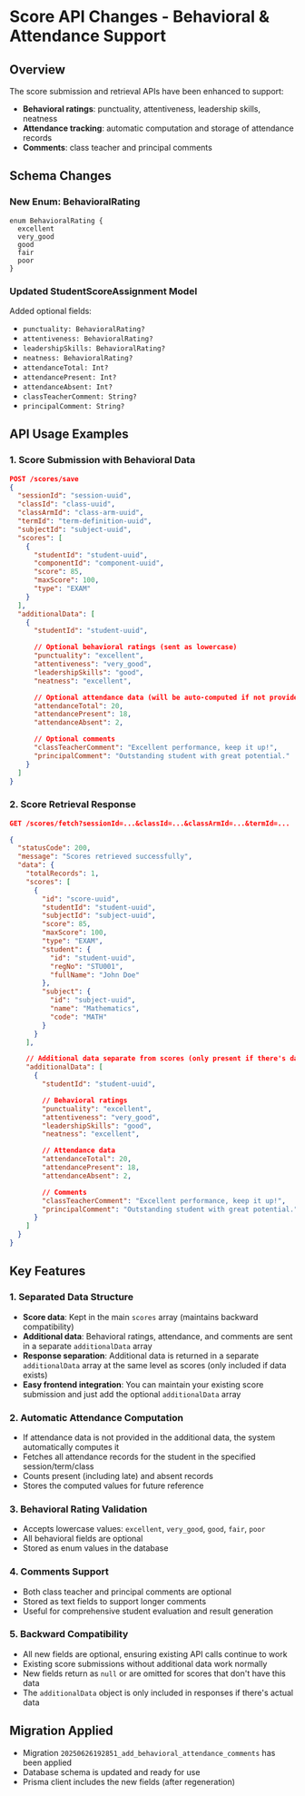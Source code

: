 # Score API Changes - Behavioral & Attendance Support

## Overview

The score submission and retrieval APIs have been enhanced to support:

- **Behavioral ratings**: punctuality, attentiveness, leadership skills, neatness
- **Attendance tracking**: automatic computation and storage of attendance records
- **Comments**: class teacher and principal comments

## Schema Changes

### New Enum: BehavioralRating

```prisma
enum BehavioralRating {
  excellent
  very_good
  good
  fair
  poor
}
```

### Updated StudentScoreAssignment Model

Added optional fields:

- `punctuality: BehavioralRating?`
- `attentiveness: BehavioralRating?`
- `leadershipSkills: BehavioralRating?`
- `neatness: BehavioralRating?`
- `attendanceTotal: Int?`
- `attendancePresent: Int?`
- `attendanceAbsent: Int?`
- `classTeacherComment: String?`
- `principalComment: String?`

## API Usage Examples

### 1. Score Submission with Behavioral Data

```json
POST /scores/save
{
  "sessionId": "session-uuid",
  "classId": "class-uuid",
  "classArmId": "class-arm-uuid",
  "termId": "term-definition-uuid",
  "subjectId": "subject-uuid",
  "scores": [
    {
      "studentId": "student-uuid",
      "componentId": "component-uuid",
      "score": 85,
      "maxScore": 100,
      "type": "EXAM"
    }
  ],
  "additionalData": [
    {
      "studentId": "student-uuid",

      // Optional behavioral ratings (sent as lowercase)
      "punctuality": "excellent",
      "attentiveness": "very_good",
      "leadershipSkills": "good",
      "neatness": "excellent",

      // Optional attendance data (will be auto-computed if not provided)
      "attendanceTotal": 20,
      "attendancePresent": 18,
      "attendanceAbsent": 2,

      // Optional comments
      "classTeacherComment": "Excellent performance, keep it up!",
      "principalComment": "Outstanding student with great potential."
    }
  ]
}
```

### 2. Score Retrieval Response

```json
GET /scores/fetch?sessionId=...&classId=...&classArmId=...&termId=...

{
  "statusCode": 200,
  "message": "Scores retrieved successfully",
  "data": {
    "totalRecords": 1,
    "scores": [
      {
        "id": "score-uuid",
        "studentId": "student-uuid",
        "subjectId": "subject-uuid",
        "score": 85,
        "maxScore": 100,
        "type": "EXAM",
        "student": {
          "id": "student-uuid",
          "regNo": "STU001",
          "fullName": "John Doe"
        },
        "subject": {
          "id": "subject-uuid",
          "name": "Mathematics",
          "code": "MATH"
        }
      }
    ],

    // Additional data separate from scores (only present if there's data)
    "additionalData": [
      {
        "studentId": "student-uuid",

        // Behavioral ratings
        "punctuality": "excellent",
        "attentiveness": "very_good",
        "leadershipSkills": "good",
        "neatness": "excellent",

        // Attendance data
        "attendanceTotal": 20,
        "attendancePresent": 18,
        "attendanceAbsent": 2,

        // Comments
        "classTeacherComment": "Excellent performance, keep it up!",
        "principalComment": "Outstanding student with great potential."
      }
    ]
  }
}
```

## Key Features

### 1. Separated Data Structure

- **Score data**: Kept in the main `scores` array (maintains backward compatibility)
- **Additional data**: Behavioral ratings, attendance, and comments are sent in a separate `additionalData` array
- **Response separation**: Additional data is returned in a separate `additionalData` array at the same level as scores (only included if data exists)
- **Easy frontend integration**: You can maintain your existing score submission and just add the optional `additionalData` array

### 2. Automatic Attendance Computation

- If attendance data is not provided in the additional data, the system automatically computes it
- Fetches all attendance records for the student in the specified session/term/class
- Counts present (including late) and absent records
- Stores the computed values for future reference

### 3. Behavioral Rating Validation

- Accepts lowercase values: `excellent`, `very_good`, `good`, `fair`, `poor`
- All behavioral fields are optional
- Stored as enum values in the database

### 4. Comments Support

- Both class teacher and principal comments are optional
- Stored as text fields to support longer comments
- Useful for comprehensive student evaluation and result generation

### 5. Backward Compatibility

- All new fields are optional, ensuring existing API calls continue to work
- Existing score submissions without additional data work normally
- New fields return as `null` or are omitted for scores that don't have this data
- The `additionalData` object is only included in responses if there's actual data

## Migration Applied

- Migration `20250626192851_add_behavioral_attendance_comments` has been applied
- Database schema is updated and ready for use
- Prisma client includes the new fields (after regeneration)
